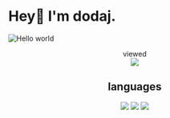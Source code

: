 # Hey👋 I'm dodaj.

<img src="https://raw.githubusercontent.com/sagar-viradiya/sagar-viradiya/master/resources/banner.png" alt="Hello world">

<p align="center"> 
  viewed<br>
  <img src="https://profile-counter.glitch.me/OnlyStringCharacters/count.svg" />
</p>

<h2 align="center">
  languages
</h2>
<p align="center">
  <img src="https://img.shields.io/badge/c-%2300599C.svg?style=for-the-badge&logo=c&logoColor=white">
  <img src="https://img.shields.io/badge/lua-%232C2D72.svg?style=for-the-badge&logo=lua&logoColor=white">
  <img src="https://img.shields.io/badge/typescript-%23007ACC.svg?style=for-the-badge&logo=typescript&logoColor=white">
</p>

